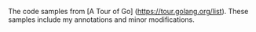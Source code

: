 The code samples from [A Tour of Go] (https://tour.golang.org/list). These samples include my annotations and minor modifications.
